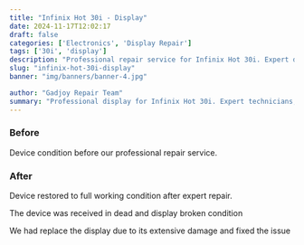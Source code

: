 ```yaml
---
title: "Infinix Hot 30i - Display"
date: 2024-11-17T12:02:17
draft: false
categories: ['Electronics', 'Display Repair']
tags: ['30i', 'display']
description: "Professional repair service for Infinix Hot 30i. Expert diagnosis and quality repairs in Bangalore."
slug: "infinix-hot-30i-display"
banner: "img/banners/banner-4.jpg"

author: "Gadjoy Repair Team"
summary: "Professional display for Infinix Hot 30i. Expert technicians, quality parts, warranty included."
---
```


### Before

Device condition before our professional repair service.

### After

Device restored to full working condition after expert repair.

The device was received in dead and display broken condition

We had replace the display due to its extensive damage and fixed the issue